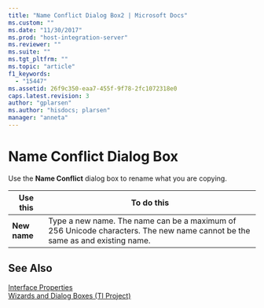 ```yaml
---
title: "Name Conflict Dialog Box2 | Microsoft Docs"
ms.custom: ""
ms.date: "11/30/2017"
ms.prod: "host-integration-server"
ms.reviewer: ""
ms.suite: ""
ms.tgt_pltfrm: ""
ms.topic: "article"
f1_keywords: 
  - "15447"
ms.assetid: 26f9c350-eaa7-455f-9f78-2fc1072318e0
caps.latest.revision: 3
author: "gplarsen"
ms.author: "hisdocs; plarsen"
manager: "anneta"
---
```

# Name Conflict Dialog Box
Use the **Name Conflict** dialog box to rename what you are copying.  
  
|Use this|To do this|  
|--------------|----------------|  
|**New name**|Type a new name. The name can be a maximum of 256 Unicode characters. The new name  cannot be the same as and existing name.|  
  
## See Also  
 [Interface Properties](../core/interface-properties2.md)   
 [Wizards and Dialog Boxes (TI Project)](../core/wizards-and-dialog-boxes-ti-project-1.md)